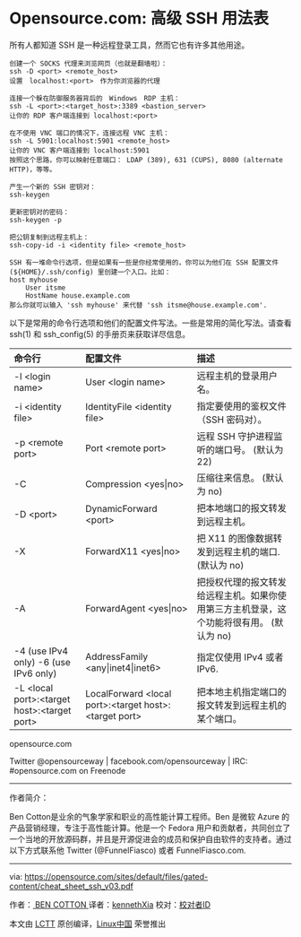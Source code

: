 Opensource.com: 高级 SSH 用法表
===========================

所有人都知道 SSH 是一种远程登录工具，然而它也有许多其他用途。

```
创建一个 SOCKS 代理来浏览网页（也就是翻墙啦）：
ssh -D <port> <remote_host>
设置　localhost:<port>　作为你浏览器的代理

连接一个躲在防御服务器背后的　Windows　RDP 主机：
ssh -L <port>:<target_host>:3389 <bastion_server> 
让你的 RDP 客户端连接到 localhost:<port> 

在不使用 VNC 端口的情况下，连接远程 VNC 主机：
ssh -L 5901:localhost:5901 <remote_host> 
让你的 VNC 客户端连接到 localhost:5901 
按照这个思路，你可以映射任意端口： LDAP (389), 631 (CUPS), 8080 (alternate HTTP)，等等。

产生一个新的 SSH 密钥对：
ssh-keygen 

更新密钥对的密码：
ssh-keygen -p 

把公钥复制到远程主机上：
ssh-copy-id -i <identity file> <remote_host> 

SSH 有一堆命令行选项，但是如果有一些是你经常使用的，你可以为他们在 SSH 配置文件 (${HOME}/.ssh/config) 里创建一个入口。比如：
host myhouse 
    User itsme 
    HostName house.example.com 
那么你就可以输入 'ssh myhouse' 来代替 'ssh itsme@house.example.com'. 
```

以下是常用的命令行选项和他们的配置文件写法。一些是常用的简化写法。请查看 ssh(1) 和 ssh_config(5) 的手册页来获取详尽信息。

|命令行|配置文件|描述
|:--|:--|:--|
|-l \<login name\>| User \<login name\>|远程主机的登录用户名。| 
|-i \<identity file\> |IdentityFile \<identity file\> |指定要使用的鉴权文件（SSH 密码对）。 |
|-p \<remote port\>| Port \<remote port\>|远程 SSH 守护进程监听的端口号。 (默认为 22) |
|-C|Compression \<yes\|no\>|压缩往来信息。 (默认为 no) |
|-D \<port\>|DynamicForward \<port\>|把本地端口的报文转发到远程主机。 |
|-X|ForwardX11 \<yes\|no\>|把 X11 的图像数据转发到远程主机的端口. (默认为 no) |
|-A|ForwardAgent \<yes\|no\>|把授权代理的报文转发给远程主机。如果你使用第三方主机登录，这个功能将很有用。 (默认为 no) |
|-4  (use IPv4 only)  -6  (use IPv6 only)|AddressFamily \<any\|inet4\|inet6\> |指定仅使用 IPv4 或者 IPv6. |
|-L  \<local port\>:\<target host\>:\<target port\> |LocalForward \<local port\>:\<target host\>:\<target port\> |把本地主机指定端口的报文转发到远程主机的某个端口。|

opensource.com

Twitter @opensourceway  |  facebook.com/opensourceway  |  IRC: #opensource.com on Freenode



--------------------------------------------------------------------------------

作者简介：

Ben Cotton是业余的气象学家和职业的高性能计算工程师。Ben 是微软 Azure 的产品营销经理，专注于高性能计算。他是一个 Fedora 用户和贡献者，共同创立了一个当地的开放源码群，并且是开源促进会的成员和保护自由软件的支持者。通过以下方式联系他 Twitter (@FunnelFiasco) 或者 FunnelFiasco.com.

-------------

via: https://opensource.com/sites/default/files/gated-content/cheat_sheet_ssh_v03.pdf

作者：[ BEN COTTON ][a]
译者：[kennethXia](https://github.com/kennethXia)
校对：[校对者ID](https://github.com/校对者ID)

本文由 [LCTT](https://github.com/LCTT/TranslateProject) 原创编译，[Linux中国](https://linux.cn/) 荣誉推出

[a]:https://opensource.com/users/bcotton
[1]:https://web.kamihq.com/web/upgrade.html
